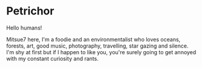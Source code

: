 # Petrichor

Hello humans!

Mitsue7 here, I'm a foodie and an environmentalist who loves oceans, forests, art, good music, photography, travelling, star gazing and silence.
I'm shy at first but if I happen to like you, you're surely going to get annoyed with my constant curiosity and rants. 
